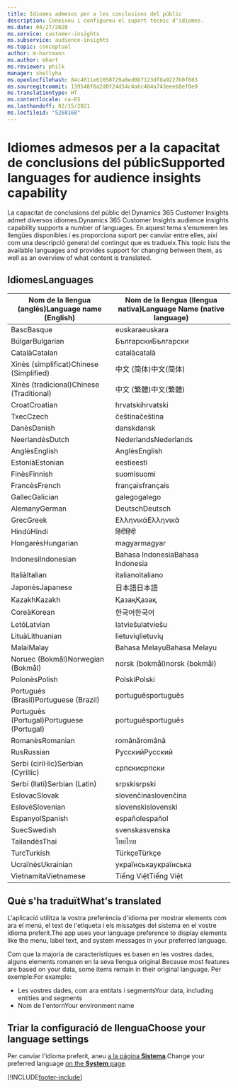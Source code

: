 ```yaml
---
title: Idiomes admesos per a les conclusions del públic
description: Coneixeu i configureu el suport tècnic d'idiomes.
ms.date: 04/27/2020
ms.service: customer-insights
ms.subservice: audience-insights
ms.topic: conceptual
author: m-hartmann
ms.author: mhart
ms.reviewer: philk
manager: shellyha
ms.openlocfilehash: 84c4011e61058729a0ed0b7123df8a9227b0f083
ms.sourcegitcommit: 139548f8a2d0f24d54c4a6c404a743eeeb8ef8e0
ms.translationtype: HT
ms.contentlocale: ca-ES
ms.lasthandoff: 02/15/2021
ms.locfileid: "5268168"
---
```

# <a name="supported-languages-for-audience-insights-capability"></a><span data-ttu-id="5fceb-103">Idiomes admesos per a la capacitat de conclusions del públic</span><span class="sxs-lookup"><span data-stu-id="5fceb-103">Supported languages for audience insights capability</span></span>

<span data-ttu-id="5fceb-104">La capacitat de conclusions del públic del Dynamics 365 Customer Insights admet diversos idiomes.</span><span class="sxs-lookup"><span data-stu-id="5fceb-104">Dynamics 365 Customer Insights audience insights capability supports a number of languages.</span></span> <span data-ttu-id="5fceb-105">En aquest tema s'enumeren les llengües disponibles i es proporciona suport per canviar entre elles, així com una descripció general del contingut que es tradueix.</span><span class="sxs-lookup"><span data-stu-id="5fceb-105">This topic lists the available languages and provides support for changing between them, as well as an overview of what content is translated.</span></span>

## <a name="languages"></a><span data-ttu-id="5fceb-106">Idiomes</span><span class="sxs-lookup"><span data-stu-id="5fceb-106">Languages</span></span>

| <span data-ttu-id="5fceb-107">Nom de la llengua (anglès)</span><span class="sxs-lookup"><span data-stu-id="5fceb-107">Language name (English)</span></span>|  <span data-ttu-id="5fceb-108">Nom de la llengua (llengua nativa)</span><span class="sxs-lookup"><span data-stu-id="5fceb-108">Language Name (native language)</span></span> |
| ------------- | ------------- |
| <span data-ttu-id="5fceb-109">Basc</span><span class="sxs-lookup"><span data-stu-id="5fceb-109">Basque</span></span> | <span data-ttu-id="5fceb-110">euskara</span><span class="sxs-lookup"><span data-stu-id="5fceb-110">euskara</span></span> |
| <span data-ttu-id="5fceb-111">Búlgar</span><span class="sxs-lookup"><span data-stu-id="5fceb-111">Bulgarian</span></span> | <span data-ttu-id="5fceb-112">Български</span><span class="sxs-lookup"><span data-stu-id="5fceb-112">Български</span></span> |
| <span data-ttu-id="5fceb-113">Català</span><span class="sxs-lookup"><span data-stu-id="5fceb-113">Catalan</span></span> | <span data-ttu-id="5fceb-114">català</span><span class="sxs-lookup"><span data-stu-id="5fceb-114">català</span></span> |
| <span data-ttu-id="5fceb-115">Xinès (simplificat)</span><span class="sxs-lookup"><span data-stu-id="5fceb-115">Chinese (Simplified)</span></span> | <span data-ttu-id="5fceb-116">中文 (简体)</span><span class="sxs-lookup"><span data-stu-id="5fceb-116">中文(简体)</span></span> |
| <span data-ttu-id="5fceb-117">Xinès (tradicional)</span><span class="sxs-lookup"><span data-stu-id="5fceb-117">Chinese (Traditional)</span></span> | <span data-ttu-id="5fceb-118">中文 (繁體)</span><span class="sxs-lookup"><span data-stu-id="5fceb-118">中文(繁體)</span></span> |
| <span data-ttu-id="5fceb-119">Croat</span><span class="sxs-lookup"><span data-stu-id="5fceb-119">Croatian</span></span> | <span data-ttu-id="5fceb-120">hrvatski</span><span class="sxs-lookup"><span data-stu-id="5fceb-120">hrvatski</span></span> |
| <span data-ttu-id="5fceb-121">Txec</span><span class="sxs-lookup"><span data-stu-id="5fceb-121">Czech</span></span> | <span data-ttu-id="5fceb-122">čeština</span><span class="sxs-lookup"><span data-stu-id="5fceb-122">čeština</span></span> |
| <span data-ttu-id="5fceb-123">Danès</span><span class="sxs-lookup"><span data-stu-id="5fceb-123">Danish</span></span> | <span data-ttu-id="5fceb-124">dansk</span><span class="sxs-lookup"><span data-stu-id="5fceb-124">dansk</span></span> |
| <span data-ttu-id="5fceb-125">Neerlandès</span><span class="sxs-lookup"><span data-stu-id="5fceb-125">Dutch</span></span> | <span data-ttu-id="5fceb-126">Nederlands</span><span class="sxs-lookup"><span data-stu-id="5fceb-126">Nederlands</span></span> |
| <span data-ttu-id="5fceb-127">Anglès</span><span class="sxs-lookup"><span data-stu-id="5fceb-127">English</span></span> | <span data-ttu-id="5fceb-128">Anglès</span><span class="sxs-lookup"><span data-stu-id="5fceb-128">English</span></span> |
| <span data-ttu-id="5fceb-129">Estonià</span><span class="sxs-lookup"><span data-stu-id="5fceb-129">Estonian</span></span> | <span data-ttu-id="5fceb-130">eesti</span><span class="sxs-lookup"><span data-stu-id="5fceb-130">eesti</span></span> |
| <span data-ttu-id="5fceb-131">Finès</span><span class="sxs-lookup"><span data-stu-id="5fceb-131">Finnish</span></span> | <span data-ttu-id="5fceb-132">suomi</span><span class="sxs-lookup"><span data-stu-id="5fceb-132">suomi</span></span> |
| <span data-ttu-id="5fceb-133">Francès</span><span class="sxs-lookup"><span data-stu-id="5fceb-133">French</span></span> | <span data-ttu-id="5fceb-134">français</span><span class="sxs-lookup"><span data-stu-id="5fceb-134">français</span></span> |
| <span data-ttu-id="5fceb-135">Gallec</span><span class="sxs-lookup"><span data-stu-id="5fceb-135">Galician</span></span> | <span data-ttu-id="5fceb-136">galego</span><span class="sxs-lookup"><span data-stu-id="5fceb-136">galego</span></span> |
| <span data-ttu-id="5fceb-137">Alemany</span><span class="sxs-lookup"><span data-stu-id="5fceb-137">German</span></span> | <span data-ttu-id="5fceb-138">Deutsch</span><span class="sxs-lookup"><span data-stu-id="5fceb-138">Deutsch</span></span> |
| <span data-ttu-id="5fceb-139">Grec</span><span class="sxs-lookup"><span data-stu-id="5fceb-139">Greek</span></span> | <span data-ttu-id="5fceb-140">Ελληνικά</span><span class="sxs-lookup"><span data-stu-id="5fceb-140">Ελληνικά</span></span> |
| <span data-ttu-id="5fceb-141">Hindú</span><span class="sxs-lookup"><span data-stu-id="5fceb-141">Hindi</span></span> | <span data-ttu-id="5fceb-142">हिंदी</span><span class="sxs-lookup"><span data-stu-id="5fceb-142">हिंदी</span></span> |
| <span data-ttu-id="5fceb-143">Hongarès</span><span class="sxs-lookup"><span data-stu-id="5fceb-143">Hungarian</span></span> | <span data-ttu-id="5fceb-144">magyar</span><span class="sxs-lookup"><span data-stu-id="5fceb-144">magyar</span></span> |
| <span data-ttu-id="5fceb-145">Indonesi</span><span class="sxs-lookup"><span data-stu-id="5fceb-145">Indonesian</span></span> | <span data-ttu-id="5fceb-146">Bahasa Indonesia</span><span class="sxs-lookup"><span data-stu-id="5fceb-146">Bahasa Indonesia</span></span> |
| <span data-ttu-id="5fceb-147">Italià</span><span class="sxs-lookup"><span data-stu-id="5fceb-147">Italian</span></span> | <span data-ttu-id="5fceb-148">italiano</span><span class="sxs-lookup"><span data-stu-id="5fceb-148">italiano</span></span> |
| <span data-ttu-id="5fceb-149">Japonès</span><span class="sxs-lookup"><span data-stu-id="5fceb-149">Japanese</span></span> | <span data-ttu-id="5fceb-150">日本語</span><span class="sxs-lookup"><span data-stu-id="5fceb-150">日本語</span></span> |
| <span data-ttu-id="5fceb-151">Kazakh</span><span class="sxs-lookup"><span data-stu-id="5fceb-151">Kazakh</span></span> | <span data-ttu-id="5fceb-152">Қазақ</span><span class="sxs-lookup"><span data-stu-id="5fceb-152">Қазақ</span></span> |
| <span data-ttu-id="5fceb-153">Coreà</span><span class="sxs-lookup"><span data-stu-id="5fceb-153">Korean</span></span> | <span data-ttu-id="5fceb-154">한국어</span><span class="sxs-lookup"><span data-stu-id="5fceb-154">한국어</span></span> |
| <span data-ttu-id="5fceb-155">Letó</span><span class="sxs-lookup"><span data-stu-id="5fceb-155">Latvian</span></span> | <span data-ttu-id="5fceb-156">latviešu</span><span class="sxs-lookup"><span data-stu-id="5fceb-156">latviešu</span></span> |
| <span data-ttu-id="5fceb-157">Lituà</span><span class="sxs-lookup"><span data-stu-id="5fceb-157">Lithuanian</span></span> | <span data-ttu-id="5fceb-158">lietuvių</span><span class="sxs-lookup"><span data-stu-id="5fceb-158">lietuvių</span></span> |
| <span data-ttu-id="5fceb-159">Malai</span><span class="sxs-lookup"><span data-stu-id="5fceb-159">Malay</span></span> | <span data-ttu-id="5fceb-160">Bahasa Melayu</span><span class="sxs-lookup"><span data-stu-id="5fceb-160">Bahasa Melayu</span></span> |
| <span data-ttu-id="5fceb-161">Noruec (Bokmål)</span><span class="sxs-lookup"><span data-stu-id="5fceb-161">Norwegian (Bokmål)</span></span> | <span data-ttu-id="5fceb-162">norsk (bokmål)</span><span class="sxs-lookup"><span data-stu-id="5fceb-162">norsk (bokmål)</span></span> |
| <span data-ttu-id="5fceb-163">Polonès</span><span class="sxs-lookup"><span data-stu-id="5fceb-163">Polish</span></span> | <span data-ttu-id="5fceb-164">Polski</span><span class="sxs-lookup"><span data-stu-id="5fceb-164">Polski</span></span> |
| <span data-ttu-id="5fceb-165">Portuguès (Brasil)</span><span class="sxs-lookup"><span data-stu-id="5fceb-165">Portuguese (Brazil)</span></span> | <span data-ttu-id="5fceb-166">português</span><span class="sxs-lookup"><span data-stu-id="5fceb-166">português</span></span> |
| <span data-ttu-id="5fceb-167">Portuguès (Portugal)</span><span class="sxs-lookup"><span data-stu-id="5fceb-167">Portuguese (Portugal)</span></span> | <span data-ttu-id="5fceb-168">português</span><span class="sxs-lookup"><span data-stu-id="5fceb-168">português</span></span> |
| <span data-ttu-id="5fceb-169">Romanès</span><span class="sxs-lookup"><span data-stu-id="5fceb-169">Romanian</span></span> | <span data-ttu-id="5fceb-170">română</span><span class="sxs-lookup"><span data-stu-id="5fceb-170">română</span></span> |
| <span data-ttu-id="5fceb-171">Rus</span><span class="sxs-lookup"><span data-stu-id="5fceb-171">Russian</span></span> | <span data-ttu-id="5fceb-172">Русский</span><span class="sxs-lookup"><span data-stu-id="5fceb-172">Русский</span></span> |
| <span data-ttu-id="5fceb-173">Serbi (ciríl·lic)</span><span class="sxs-lookup"><span data-stu-id="5fceb-173">Serbian (Cyrillic)</span></span> | <span data-ttu-id="5fceb-174">српски</span><span class="sxs-lookup"><span data-stu-id="5fceb-174">српски</span></span> |
| <span data-ttu-id="5fceb-175">Serbi (llatí)</span><span class="sxs-lookup"><span data-stu-id="5fceb-175">Serbian (Latin)</span></span> | <span data-ttu-id="5fceb-176">srpski</span><span class="sxs-lookup"><span data-stu-id="5fceb-176">srpski</span></span> |
| <span data-ttu-id="5fceb-177">Eslovac</span><span class="sxs-lookup"><span data-stu-id="5fceb-177">Slovak</span></span> | <span data-ttu-id="5fceb-178">slovenčina</span><span class="sxs-lookup"><span data-stu-id="5fceb-178">slovenčina</span></span> |
| <span data-ttu-id="5fceb-179">Eslovè</span><span class="sxs-lookup"><span data-stu-id="5fceb-179">Slovenian</span></span> | <span data-ttu-id="5fceb-180">slovenski</span><span class="sxs-lookup"><span data-stu-id="5fceb-180">slovenski</span></span> |
| <span data-ttu-id="5fceb-181">Espanyol</span><span class="sxs-lookup"><span data-stu-id="5fceb-181">Spanish</span></span> | <span data-ttu-id="5fceb-182">español</span><span class="sxs-lookup"><span data-stu-id="5fceb-182">español</span></span> |
| <span data-ttu-id="5fceb-183">Suec</span><span class="sxs-lookup"><span data-stu-id="5fceb-183">Swedish</span></span> | <span data-ttu-id="5fceb-184">svenska</span><span class="sxs-lookup"><span data-stu-id="5fceb-184">svenska</span></span> |
| <span data-ttu-id="5fceb-185">Tailandès</span><span class="sxs-lookup"><span data-stu-id="5fceb-185">Thai</span></span> | <span data-ttu-id="5fceb-186">ไทย</span><span class="sxs-lookup"><span data-stu-id="5fceb-186">ไทย</span></span> |
| <span data-ttu-id="5fceb-187">Turc</span><span class="sxs-lookup"><span data-stu-id="5fceb-187">Turkish</span></span> | <span data-ttu-id="5fceb-188">Türkçe</span><span class="sxs-lookup"><span data-stu-id="5fceb-188">Türkçe</span></span> |
| <span data-ttu-id="5fceb-189">Ucraïnès</span><span class="sxs-lookup"><span data-stu-id="5fceb-189">Ukrainian</span></span> | <span data-ttu-id="5fceb-190">українська</span><span class="sxs-lookup"><span data-stu-id="5fceb-190">українська</span></span> |
| <span data-ttu-id="5fceb-191">Vietnamita</span><span class="sxs-lookup"><span data-stu-id="5fceb-191">Vietnamese</span></span> | <span data-ttu-id="5fceb-192">Tiếng Việt</span><span class="sxs-lookup"><span data-stu-id="5fceb-192">Tiếng Việt</span></span> |

## <a name="whats-translated"></a><span data-ttu-id="5fceb-193">Què s'ha traduït</span><span class="sxs-lookup"><span data-stu-id="5fceb-193">What's translated</span></span>

<span data-ttu-id="5fceb-194">L'aplicació utilitza la vostra preferència d'idioma per mostrar elements com ara el menú, el text de l'etiqueta i els missatges del sistema en el vostre idioma preferit.</span><span class="sxs-lookup"><span data-stu-id="5fceb-194">The app uses your language preference to display elements like the menu, label text, and system messages in your preferred language.</span></span>

<span data-ttu-id="5fceb-195">Com que la majoria de característiques es basen en les vostres dades, alguns elements romanen en la seva llengua original.</span><span class="sxs-lookup"><span data-stu-id="5fceb-195">Because most features are based on your data, some items remain in their original language.</span></span> <span data-ttu-id="5fceb-196">Per exemple:</span><span class="sxs-lookup"><span data-stu-id="5fceb-196">For example:</span></span>

- <span data-ttu-id="5fceb-197">Les vostres dades, com ara entitats i segments</span><span class="sxs-lookup"><span data-stu-id="5fceb-197">Your data, including entities and segments</span></span>
- <span data-ttu-id="5fceb-198">Nom de l'entorn</span><span class="sxs-lookup"><span data-stu-id="5fceb-198">Your environment name</span></span>

## <a name="choose-your-language-settings"></a><span data-ttu-id="5fceb-199">Triar la configuració de llengua</span><span class="sxs-lookup"><span data-stu-id="5fceb-199">Choose your language settings</span></span>  

<span data-ttu-id="5fceb-200">Per canviar l'idioma preferit, aneu [a la pàgina **Sistema**](system.md).</span><span class="sxs-lookup"><span data-stu-id="5fceb-200">Change your preferred language [on the **System** page](system.md).</span></span>


[!INCLUDE[footer-include](../includes/footer-banner.md)]